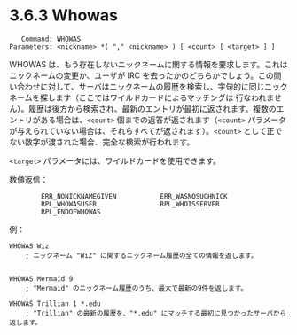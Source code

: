 # 3.6.3 Whowas

```
   Command: WHOWAS
Parameters: <nickname> *( "," <nickname> ) [ <count> [ <target> ] ]
```

WHOWAS は、もう存在しないニックネームに関する情報を要求します。これはニックネームの変更か、ユーザが IRC を去ったかのどちらかでしょう。この問い合わせに対して、サーバはニックネームの履歴を検索し、字句的に同じニックネームを探します（ここではワイルドカードによるマッチングは 行なわれません）。履歴は後方から検索され、最新のエントリが最初に返されます。複数のエントリがある場合は、`<count>` 個までの返答が返されます（`<count>` パラメータが与えられていない場合は、それらすべてが返されます）。`<count>` として正でない数字が渡された場合、完全な検索が行われます。

`<target>` パラメータには、ワイルドカードを使用できます。

数値返信：

```
        ERR_NONICKNAMEGIVEN           ERR_WASNOSUCHNICK
        RPL_WHOWASUSER                RPL_WHOISSERVER
        RPL_ENDOFWHOWAS
```

例：

```
WHOWAS Wiz
    ; ニックネーム "WiZ" に関するニックネーム履歴の全ての情報を返します。


WHOWAS Mermaid 9
    ; "Mermaid" のニックネーム履歴のうち、最大で最新の9件を返します。

WHOWAS Trillian 1 *.edu
    ; "Trillian" の最新の履歴を、"*.edu" にマッチする最初に見つかったサーバから返します。
```
